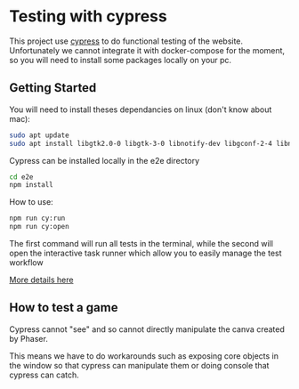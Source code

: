 # Testing with cypress

This project use [cypress](https://www.cypress.io/) to do functional testing of the website.
Unfortunately we cannot integrate it with docker-compose for the moment, so you will need to install some packages locally on your pc. 

## Getting Started

You will need to install theses dependancies on linux (don't know about mac):

```bash
sudo apt update
sudo apt install libgtk2.0-0 libgtk-3-0 libnotify-dev libgconf-2-4 libnss3 libxss1 libasound2 libxtst6 xauth xvfb
```

Cypress can be installed locally in the e2e directory
```bash
cd e2e
npm install
```


How to use:
```bash
npm run cy:run
npm run cy:open
```

The first command will run all tests in the terminal, while the second will open the interactive task runner which allow you to easily manage the test workflow 

[More details here](https://docs.cypress.io/guides/getting-started/testing-your-app.html#Step-1-Start-your-server)

## How to test a game

Cypress cannot "see" and so cannot directly manipulate the canva created by Phaser. 

This means we have to do workarounds such as exposing core objects in the window so that cypress can manipulate them or doing console that cypress can catch.